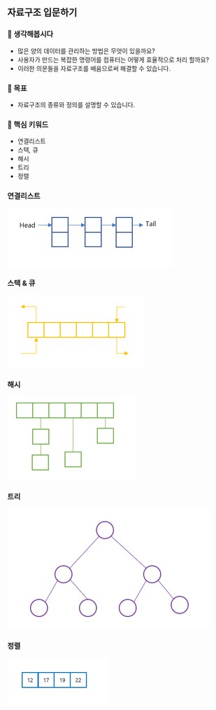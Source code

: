## 자료구조 입문하기

### 🤔 생각해봅시다
- 많은 양의 데이터를 관리하는 방법은 무엇이 있을까요?
- 사용자가 만드는 복잡한 명령어를 컴퓨터는 어떻게 효율적으로 처리 할까요?
- 이러한 의문들을 자료구조를 배움으로써 해결할 수 있습니다.

### 🎯 목표
- 자료구조의 종류와 정의를 설명할 수 있습니다.

### 🔑 핵심 키워드
- 연결리스트
- 스택, 큐
- 해시
- 트리
- 정렬


### 연결리스트
![](./image/연결리스트.png)

### 스택 & 큐
![](./image/스택과큐.png)

### 해시
![](./image/해시.png)

### 트리
![](./image/트리.png)

### 정렬
![](./image/정렬.png)



